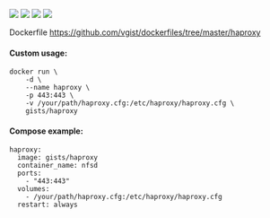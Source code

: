 ![](https://images.microbadger.com/badges/version/gists/haproxy.svg) ![](https://images.microbadger.com/badges/image/gists/haproxy.svg) ![](https://img.shields.io/docker/stars/gists/haproxy.svg) ![](https://img.shields.io/docker/pulls/gists/haproxy.svg)

Dockerfile <https://github.com/vgist/dockerfiles/tree/master/haproxy>

#### Custom usage:

    docker run \
        -d \
        --name haproxy \
        -p 443:443 \
        -v /your/path/haproxy.cfg:/etc/haproxy/haproxy.cfg \
        gists/haproxy

#### Compose example:

    haproxy:
      image: gists/haproxy
      container_name: nfsd
      ports:
        - "443:443"
      volumes:
        - /your/path/haproxy.cfg:/etc/haproxy/haproxy.cfg
      restart: always
